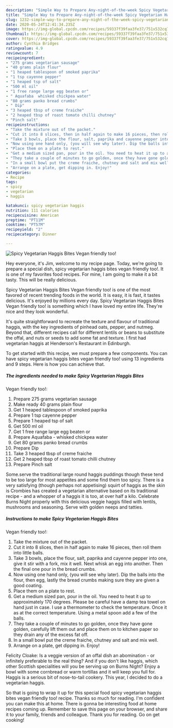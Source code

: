 ```yaml
---
description: "Simple Way to Prepare Any-night-of-the-week Spicy Vegetarian Haggis Bites  Vegan friendly too!"
title: "Simple Way to Prepare Any-night-of-the-week Spicy Vegetarian Haggis Bites  Vegan friendly too!"
slug: 1232-simple-way-to-prepare-any-night-of-the-week-spicy-vegetarian-haggis-bites-vegan-friendly-too
date: 2020-05-24T12:41:34.235Z
image: https://img-global.cpcdn.com/recipes/59337f39faa3fe37/751x532cq70/spicy-vegetarian-haggis-bites-vegan-friendly-too-recipe-main-photo.jpg
thumbnail: https://img-global.cpcdn.com/recipes/59337f39faa3fe37/751x532cq70/spicy-vegetarian-haggis-bites-vegan-friendly-too-recipe-main-photo.jpg
cover: https://img-global.cpcdn.com/recipes/59337f39faa3fe37/751x532cq70/spicy-vegetarian-haggis-bites-vegan-friendly-too-recipe-main-photo.jpg
author: Cynthia Bridges
ratingvalue: 4.9
reviewcount: 7
recipeingredient:
- "275 grams vegetarian sausage"
- "40 grams plain flour"
- "1 heaped tablespoon of smoked paprika"
- "1 tsp cayenne pepper"
- "1 heaped tsp of salt"
- "500 ml oil"
- "1 free range large egg beaten or"
- " Aquafaba  whisked chickpea water"
- "80 grams panko bread crumbs"
- " Dip"
- "3 heaped tbsp of creme fraiche"
- "2 heaped tbsp of roast tomato chilli chutney"
- "Pinch salt"
recipeinstructions:
- "Take the mixture out of the packet."
- "Cut it into 8 slices, then in half again to make 16 pieces, then roll them into little balls."
- "Take 3 bowls, place the flour, salt, paprika and cayenne pepper into one, give it stir with a fork, mix it well. Next whisk an egg into another. Then the final one pour in the bread crumbs."
- "Now using one hand only, (you will see why later). Dip the balls into the flour, then egg, lastly the bread crumbs making sure they are given a good coating."
- "Place them on a plate to rest."
- "Get a medium sized pan, pour in the oil. You need to heat it up to approximately 170 degrees. Please be careful have a damp tea towel on hand just in case. I use a thermometer to check the temperature. Once it as at the correct temperature. Using a metal spoon add a few of the balls."
- "They take a couple of minutes to go golden, once they have gone golden, carefully lift them out and place them on to kitchen paper so they drain any of the excess fat off."
- "In a small bowl put the creme fraiche, chutney and salt and mix well."
- "Arrange on a plate, get dipping in. Enjoy!"
categories:
- Recipe
tags:
- spicy
- vegetarian
- haggis

katakunci: spicy vegetarian haggis 
nutrition: 111 calories
recipecuisine: American
preptime: "PT11M"
cooktime: "PT57M"
recipeyield: "2"
recipecategory: Dinner

---
```



![Spicy Vegetarian Haggis Bites 
Vegan friendly too!](https://img-global.cpcdn.com/recipes/59337f39faa3fe37/751x532cq70/spicy-vegetarian-haggis-bites-vegan-friendly-too-recipe-main-photo.jpg)

Hey everyone, it's Jim, welcome to my recipe page. Today, we're going to prepare a special dish, spicy vegetarian haggis bites 
vegan friendly too!. It is one of my favorites food recipes. For mine, I am going to make it a bit tasty. This will be really delicious.

Spicy Vegetarian Haggis Bites 
Vegan friendly too! is one of the most favored of recent trending foods in the world. It is easy, it is fast, it tastes delicious. It's enjoyed by millions every day. Spicy Vegetarian Haggis Bites 
Vegan friendly too! is something which I have loved my entire life. They're nice and they look wonderful.

It&#39;s quite straightforward to recreate the texture and flavour of traditional haggis, with the key ingredients of pinhead oats, pepper, and nutmeg. Beyond that, different recipes call for different lentils or beans to substitute the offal, and nuts or seeds to add some fat and texture. I first had vegetarian haggis at Henderson&#39;s Restaurant in Edinburgh.


To get started with this recipe, we must prepare a few components. You can have spicy vegetarian haggis bites 
vegan friendly too! using 13 ingredients and 9 steps. Here is how you can achieve that.

<!--inarticleads1-->

##### The ingredients needed to make Spicy Vegetarian Haggis Bites 
Vegan friendly too!:

1. Prepare 275 grams vegetarian sausage
1. Make ready 40 grams plain flour
1. Get 1 heaped tablespoon of smoked paprika
1. Prepare 1 tsp cayenne pepper
1. Prepare 1 heaped tsp of salt
1. Get 500 ml oil
1. Get 1 free range large egg beaten or
1. Prepare  Aquafaba - whisked chickpea water
1. Get 80 grams panko bread crumbs
1. Prepare  Dip
1. Take 3 heaped tbsp of creme fraiche
1. Get 2 heaped tbsp of roast tomato chilli chutney
1. Prepare Pinch salt


Some.serve the traditional large round haggis puddings though these tend to be too large for most appetites and some find them too spicy. There is a very satisfying (though perhaps not appetising) squirt of haggis as the skin is Crombies has created a vegetarian alternative based on its traditional recipe - and a whopper of a haggis it is too, at over half a kilo. Celebrate Burns Night properly with this delicious veggie haggis filled with lentils, mushrooms and seasoning. Serve with golden neeps and tatties. 

<!--inarticleads2-->

##### Instructions to make Spicy Vegetarian Haggis Bites 
Vegan friendly too!:

1. Take the mixture out of the packet.
1. Cut it into 8 slices, then in half again to make 16 pieces, then roll them into little balls.
1. Take 3 bowls, place the flour, salt, paprika and cayenne pepper into one, give it stir with a fork, mix it well. Next whisk an egg into another. Then the final one pour in the bread crumbs.
1. Now using one hand only, (you will see why later). Dip the balls into the flour, then egg, lastly the bread crumbs making sure they are given a good coating.
1. Place them on a plate to rest.
1. Get a medium sized pan, pour in the oil. You need to heat it up to approximately 170 degrees. Please be careful have a damp tea towel on hand just in case. I use a thermometer to check the temperature. Once it as at the correct temperature. Using a metal spoon add a few of the balls.
1. They take a couple of minutes to go golden, once they have gone golden, carefully lift them out and place them on to kitchen paper so they drain any of the excess fat off.
1. In a small bowl put the creme fraiche, chutney and salt and mix well.
1. Arrange on a plate, get dipping in. Enjoy!


Felicity Cloake: Is a veggie version of an offal dish an abomination - or infinitely preferable to the real thing? And if you don&#39;t like haggis, which other Scottish specialities will you be serving up on Burns Night? Enjoy a bowl with some cornbread or warm tortillas and it will keep you full for. Haggis is a serious bit of nose-to-tail cookery. This year, I decided to do a vegetarian haggis. 

So that is going to wrap it up for this special food spicy vegetarian haggis bites 
vegan friendly too! recipe. Thanks so much for reading. I'm confident you can make this at home. There is gonna be interesting food at home recipes coming up. Remember to save this page on your browser, and share it to your family, friends and colleague. Thank you for reading. Go on get cooking!
